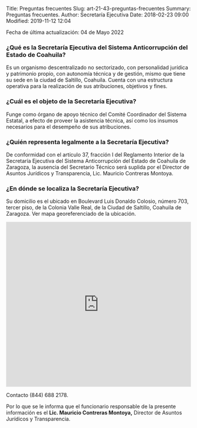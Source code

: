 Title: Preguntas frecuentes
Slug: art-21-43-preguntas-frecuentes
Summary: Preguntas frecuentes.
Author: Secretaría Ejecutiva
Date: 2018-02-23 09:00
Modified: 2019-11-12 12:04


Fecha de última actualización: 04 de Mayo 2022


### ¿Qué es la Secretaría Ejecutiva del Sistema Anticorrupción del Estado de Coahuila?

Es un organismo descentralizado no sectorizado, con personalidad jurídica y patrimonio propio, con autonomía técnica y de gestión, mismo que tiene su sede en la ciudad de Saltillo, Coahuila. Cuenta con una estructura operativa para la realización de sus atribuciones, objetivos y fines.

### ¿Cuál es el objeto de la Secretaría Ejecutiva?

Funge como órgano de apoyo técnico del Comité Coordinador del Sistema Estatal, a efecto de proveer la asistencia técnica, así como los insumos necesarios para el desempeño de sus atribuciones.

### ¿Quién representa legalmente a la Secretaría Ejecutiva?

De conformidad con el artículo 37, fracción I del Reglamento Interior de la Secretaría Ejecutiva del Sistema Anticorrupción del Estado de Coahuila de Zaragoza, la ausencia del Secretario Técnico será suplida por el Director de Asuntos Jurídicos y Transparencia, Lic. Mauricio Contreras Montoya.

### ¿En dónde se localiza la Secretaría Ejecutiva?

Su domicilio es el ubicado en Boulevard Luis Donaldo Colosio, número 703, tercer piso, de la Colonia Valle Real, de la Ciudad de Saltillo, Coahuila de Zaragoza. Ver mapa georeferenciado de la ubicación.

<iframe src="https://www.google.com/maps/embed?pb=!1m18!1m12!1m3!1d1801.016631465175!2d-100.96104139428223!3d25.470564738400462!2m3!1f0!2f0!3f0!3m2!1i1024!2i768!4f13.1!3m3!1m2!1s0x868812c22fd32bcf%3A0xd72f0fa4e13c6e90!2sBlvd.+Luis+Donaldo+Colosio+703%2C+Valle+Real+2do+Sector%2C+25205+Saltillo%2C+Coah.!5e0!3m2!1ses!2smx!4v1524239750191" width="100%" height="450" frameborder="0" style="border:0" allowfullscreen></iframe>

Contacto (844) 688 2178.

Por lo que se le informa que el funcionario responsable de la presente información es el **Lic. Mauricio Contreras Montoya,** Director de Asuntos Jurídicos y Transparencia.
